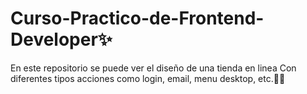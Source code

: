 # Curso-Practico-de-Frontend-Developer✨
En este repositorio se puede ver el diseño de una  tienda en linea 
Con diferentes tipos acciones como login, email, menu desktop, etc.🏪🛒

